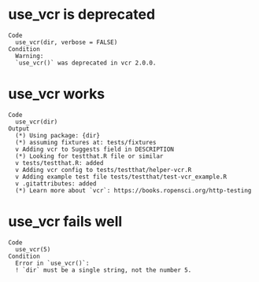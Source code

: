 # use_vcr is deprecated

    Code
      use_vcr(dir, verbose = FALSE)
    Condition
      Warning:
      `use_vcr()` was deprecated in vcr 2.0.0.

# use_vcr works

    Code
      use_vcr(dir)
    Output
      (*) Using package: {dir}  
      (*) assuming fixtures at: tests/fixtures  
      v Adding vcr to Suggests field in DESCRIPTION  
      (*) Looking for testthat.R file or similar  
      v tests/testthat.R: added  
      v Adding vcr config to tests/testthat/helper-vcr.R  
      v Adding example test file tests/testthat/test-vcr_example.R  
      v .gitattributes: added  
      (*) Learn more about `vcr`: https://books.ropensci.org/http-testing  

# use_vcr fails well

    Code
      use_vcr(5)
    Condition
      Error in `use_vcr()`:
      ! `dir` must be a single string, not the number 5.

